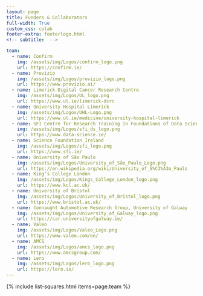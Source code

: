 ```yaml
---
layout: page
title: Funders & Collaborators
full-width: True
custom_css: colab
footer-extra: footerlogo.html
<!-- subtitle:  -->

team:
  - name: Confirm
    img: /assets/img/Logos/confirm_logo.png
    url: https://confirm.ie/
  - name: Provizio
    img: /assets/img/Logos/provizio_logo.png
    url: https://www.provizio.ai/
  - name: Limerick Digital Cancer Research Centre 
    img: /assets/img/Logos/UL_logo.png
    url: https://www.ul.ie/limerick-dcrc
  - name: University Hospital Limerick  
    img: /assets/img/Logos/UHL-Logo.png
    url: https://www.ul.ie/medicine/university-hospital-limerick
  - name: SFI Centre for Research Training in Foundations of Data Science  
    img: /assets/img/Logos/sfi_ds_logo.png
    url: https://www.data-science.ie/
  - name: Science Foundation Ireland 
    img: /assets/img/Logos/sfi_logo.png
    url: https://www.sfi.ie/
  - name: University of São Paulo
    img: /assets/img/Logos/University_of_São_Paulo_Logo.png
    url: https://en.wikipedia.org/wiki/University_of_S%C3%A3o_Paulo
  - name: King’s College London 
    img: /assets/img/Logos/Kings_College_London_logo.png
    url: https://www.kcl.ac.uk/ 
  - name: University of Bristol 
    img: /assets/img/Logos/University_of_Bristol_logo.png
    url: https://www.bristol.ac.uk/
  - name: Connaught Automotive Research Group, University of Galway  
    img: /assets/img/Logos/University_of_Galway_logo.png
    url: https://car.universityofgalway.ie/
  - name: Valeo   
    img: /assets/img/Logos/Valeo_Logo.png
    url: https://www.valeo.com/en/   
  - name: AMCS
    img: /assets/img/Logos/amcs_logo.png
    url: https://www.amcsgroup.com/
  - name: Lero
    img: /assets/img/Logos/lero_logo.png
    url: https://lero.ie/
---
```

{% include list-squares.html items=page.team %}
